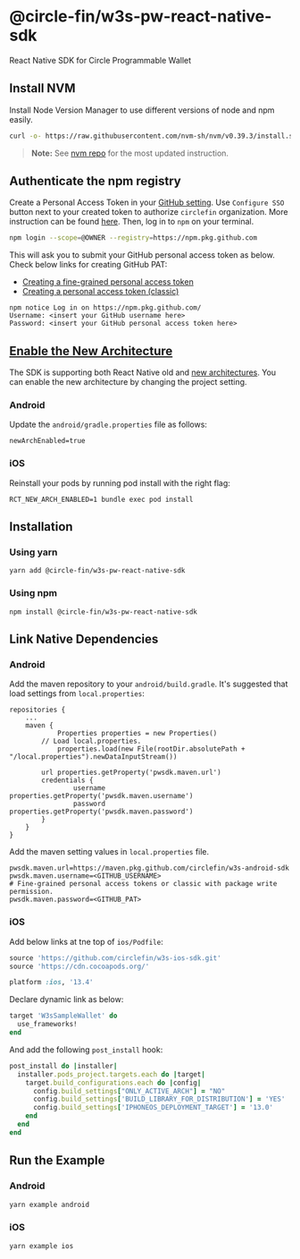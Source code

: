 # @circle-fin/w3s-pw-react-native-sdk

React Native SDK for Circle Programmable Wallet
## Install NVM

Install Node Version Manager to use different versions of node and npm easily.

```bash
curl -o- https://raw.githubusercontent.com/nvm-sh/nvm/v0.39.3/install.sh | bash
```

> **Note:** See [nvm repo](https://github.com/nvm-sh/nvm) for the most updated instruction.

## Authenticate the npm registry

Create a Personal Access Token in your [GitHub setting](https://github.com/settings/tokens). Use `Configure SSO` button next to your created token to authorize `circlefin` organization. More instruction can be found [here](https://docs.github.com/en/authentication/keeping-your-account-and-data-secure/managing-your-personal-access-tokens). Then, log in to `npm` on your terminal.

```bash
npm login --scope=@OWNER --registry=https://npm.pkg.github.com
```
This will ask you to submit your GitHub personal access token as below.
Check below links for creating GitHub PAT:
- [Creating a fine-grained personal access token](https://docs.github.com/en/authentication/keeping-your-account-and-data-secure/managing-your-personal-access-tokens#creating-a-fine-grained-personal-access-token)
- [Creating a personal access token (classic)](https://docs.github.com/en/authentication/keeping-your-account-and-data-secure/managing-your-personal-access-tokens#creating-a-personal-access-token-classic)

```properties
npm notice Log in on https://npm.pkg.github.com/
Username: <insert your GitHub username here>
Password: <insert your GitHub personal access token here>
```
## [Enable the New Architecture]((https://reactnative.dev/docs/new-architecture-app-intro#android---enable-the-new-architecture) )
The SDK is supporting both React Native old and [new architectures](https://reactnative.dev/docs/the-new-architecture/landing-page).
You can enable the new architecture by changing the project setting.
### Android
Update the `android/gradle.properties` file as follows:
```properties
newArchEnabled=true
```
### iOS
Reinstall your pods by running pod install with the right flag:
```shell
RCT_NEW_ARCH_ENABLED=1 bundle exec pod install
```
## Installation
### Using yarn
```shell
yarn add @circle-fin/w3s-pw-react-native-sdk
```
### Using npm
```shell
npm install @circle-fin/w3s-pw-react-native-sdk
```
## Link Native Dependencies
### Android
Add the maven repository to your `android/build.gradle`. It's suggested that load settings from `local.properties`:
```properties
repositories {
	...
	maven {
        	Properties properties = new Properties()
		// Load local.properties.
        	properties.load(new File(rootDir.absolutePath + "/local.properties").newDataInputStream())

		url properties.getProperty('pwsdk.maven.url')
		credentials {
        		username properties.getProperty('pwsdk.maven.username')
        		password properties.getProperty('pwsdk.maven.password')
		}
	}
}
```
Add the maven setting values in `local.properties` file.
```properties
pwsdk.maven.url=https://maven.pkg.github.com/circlefin/w3s-android-sdk
pwsdk.maven.username=<GITHUB_USERNAME>
# Fine-grained personal access tokens or classic with package write permission.
pwsdk.maven.password=<GITHUB_PAT>
```
### iOS
Add below links at tne top of `ios/Podfile`:
```ruby
source 'https://github.com/circlefin/w3s-ios-sdk.git'
source 'https://cdn.cocoapods.org/'

platform :ios, '13.4'
```
Declare dynamic link as below:
```ruby
target 'W3sSampleWallet' do
  use_frameworks!
end
```
And add the following `post_install` hook:
```ruby
post_install do |installer|
  installer.pods_project.targets.each do |target|
    target.build_configurations.each do |config|
      config.build_settings["ONLY_ACTIVE_ARCH"] = "NO"
      config.build_settings['BUILD_LIBRARY_FOR_DISTRIBUTION'] = 'YES'
      config.build_settings['IPHONEOS_DEPLOYMENT_TARGET'] = '13.0'
    end
  end
end
```
## Run the Example
### Android
```bash
yarn example android
```
### iOS
```bash
yarn example ios
```
